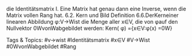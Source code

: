 die Identitätsmatrix I. Eine Matrix hat genau dann eine Inverse, wenn die Matrix vollen Rang hat.
6.2. Kern und Bild
Definition 6.6.DerKerneiner linearen Abbildung φ:V→Wist die Menge aller x∈V, die von
φauf den Nullvektor 0WvonWabgebildet werden:
Kern( φ) ={x∈V:φ(x) =0W}

   Tags & Topics:
   #v→wist
   #Identitätsmatrix
   #x∈V
   #V→Wist
   #0WvonWabgebildet
   #Rang